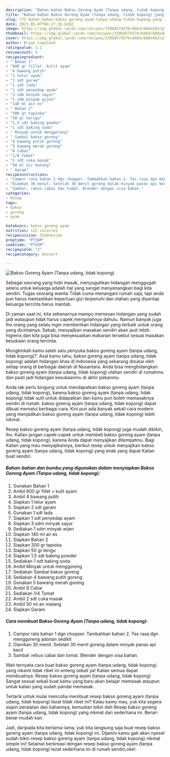 ```yaml
---
description: "Bahan-bahan Bakso Goreng Ayam (Tanpa udang, tidak kopong) yang lezat Untuk Jualan"
title: "Bahan-bahan Bakso Goreng Ayam (Tanpa udang, tidak kopong) yang lezat Untuk Jualan"
slug: 772-bahan-bahan-bakso-goreng-ayam-tanpa-udang-tidak-kopong-yang-lezat-untuk-jualan
date: 2021-05-07T04:27:26.628Z
image: https://img-global.cpcdn.com/recipes/339b8574576c846d/680x482cq70/bakso-goreng-ayam-tanpa-udang-tidak-kopong-foto-resep-utama.jpg
thumbnail: https://img-global.cpcdn.com/recipes/339b8574576c846d/680x482cq70/bakso-goreng-ayam-tanpa-udang-tidak-kopong-foto-resep-utama.jpg
cover: https://img-global.cpcdn.com/recipes/339b8574576c846d/680x482cq70/bakso-goreng-ayam-tanpa-udang-tidak-kopong-foto-resep-utama.jpg
author: Bryan Copeland
ratingvalue: 3.1
reviewcount: 4
recipeingredient:
- " Bahan 1"
- "600 gr fillet  kulit ayam"
- "4 bawang putih"
- "1 telur ayam"
- "2 sdt garam"
- "1 sdt lada"
- "1 sdt penyedap ayam"
- "3 sdm minyak sayur"
- "1 sdm minyak wijen"
- "140 ml air es"
- " Bahan 2"
- "300 gr tapioka"
- "50 gr terigu"
- "1,5 sdt baking powder"
- "1 sdt baking soda"
- " Minyak untuk menggoreng"
- " Sambal bakso goreng"
- "4 bawang putih goreng"
- "5 bawang merah goreng"
- "8 Cabai"
- "1/4 Tomat"
- "2 sdt cuka masak"
- "50 ml air matang"
- " Garam"
recipeinstructions:
- "Campur rata bahan 1 dgn chopper. Tambahkan bahan 2. Tes rasa dgn menggoreng adonan sedikit"
- "Diamkan 30 menit. Setelah 30 menit goreng dalam minyak panas api kecil"
- "Sambal: rebus cabai dan tomat. Blender dengan sisa bahan."
categories:
- Resep
tags:
- bakso
- goreng
- ayam

katakunci: bakso goreng ayam 
nutrition: 122 calories
recipecuisine: Indonesian
preptime: "PT36M"
cooktime: "PT45M"
recipeyield: "2"
recipecategory: Dessert

---
```



![Bakso Goreng Ayam (Tanpa udang, tidak kopong)](https://img-global.cpcdn.com/recipes/339b8574576c846d/680x482cq70/bakso-goreng-ayam-tanpa-udang-tidak-kopong-foto-resep-utama.jpg)

Sebagai seorang yang hobi masak, menyuguhkan hidangan menggugah selera untuk keluarga adalah hal yang sangat menyenangkan bagi kita sendiri. Tugas seorang  wanita Tidak cuma menangani rumah saja, tapi anda pun harus memastikan keperluan gizi terpenuhi dan olahan yang disantap keluarga tercinta harus mantab.

Di zaman  saat ini, kita sebenarnya mampu memesan hidangan yang sudah jadi walaupun tidak harus capek mengolahnya dahulu. Namun banyak juga lho orang yang selalu ingin memberikan hidangan yang terbaik untuk orang yang dicintainya. Sebab, menyajikan masakan sendiri akan jauh lebih higienis dan kita juga bisa menyesuaikan makanan tersebut sesuai masakan kesukaan orang tercinta. 



Mungkinkah kamu salah satu penyuka bakso goreng ayam (tanpa udang, tidak kopong)?. Asal kamu tahu, bakso goreng ayam (tanpa udang, tidak kopong) adalah hidangan khas di Indonesia yang sekarang disukai oleh setiap orang di berbagai daerah di Nusantara. Anda bisa menghidangkan bakso goreng ayam (tanpa udang, tidak kopong) olahan sendiri di rumahmu dan pasti jadi hidangan kesukaanmu di akhir pekanmu.

Anda tak perlu bingung untuk mendapatkan bakso goreng ayam (tanpa udang, tidak kopong), karena bakso goreng ayam (tanpa udang, tidak kopong) tidak sulit untuk didapatkan dan kamu pun boleh memasaknya sendiri di rumah. bakso goreng ayam (tanpa udang, tidak kopong) dapat dibuat memalui berbagai cara. Kini pun ada banyak sekali cara modern yang menjadikan bakso goreng ayam (tanpa udang, tidak kopong) lebih nikmat.

Resep bakso goreng ayam (tanpa udang, tidak kopong) juga mudah dibikin, lho. Kalian jangan capek-capek untuk membeli bakso goreng ayam (tanpa udang, tidak kopong), karena Anda dapat menyajikan ditempatmu. Bagi Kalian yang mau menyajikannya, berikut resep untuk menyajikan bakso goreng ayam (tanpa udang, tidak kopong) yang enak yang dapat Kalian buat sendiri.

<!--inarticleads1-->

##### Bahan-bahan dan bumbu yang digunakan dalam menyiapkan Bakso Goreng Ayam (Tanpa udang, tidak kopong):

1. Gunakan  Bahan 1
1. Ambil 600 gr fillet + kulit ayam
1. Ambil 4 bawang putih
1. Siapkan 1 telur ayam
1. Siapkan 2 sdt garam
1. Gunakan 1 sdt lada
1. Siapkan 1 sdt penyedap ayam
1. Siapkan 3 sdm minyak sayur
1. Sediakan 1 sdm minyak wijen
1. Siapkan 140 ml air es
1. Siapkan  Bahan 2
1. Siapkan 300 gr tapioka
1. Siapkan 50 gr terigu
1. Siapkan 1,5 sdt baking powder
1. Sediakan 1 sdt baking soda
1. Ambil  Minyak untuk menggoreng
1. Sediakan  Sambal bakso goreng
1. Sediakan 4 bawang putih goreng
1. Gunakan 5 bawang merah goreng
1. Ambil 8 Cabai
1. Sediakan 1/4 Tomat
1. Ambil 2 sdt cuka masak
1. Ambil 50 ml air matang
1. Siapkan  Garam




<!--inarticleads2-->

##### Cara membuat Bakso Goreng Ayam (Tanpa udang, tidak kopong):

1. Campur rata bahan 1 dgn chopper. Tambahkan bahan 2. Tes rasa dgn menggoreng adonan sedikit
1. Diamkan 30 menit. Setelah 30 menit goreng dalam minyak panas api kecil
1. Sambal: rebus cabai dan tomat. Blender dengan sisa bahan.




Wah ternyata cara buat bakso goreng ayam (tanpa udang, tidak kopong) yang nikamt tidak ribet ini enteng sekali ya! Kalian semua dapat membuatnya. Resep bakso goreng ayam (tanpa udang, tidak kopong) Sangat sesuai sekali buat kamu yang baru akan belajar memasak ataupun untuk kalian yang sudah pandai memasak.

Tertarik untuk mulai mencoba membuat resep bakso goreng ayam (tanpa udang, tidak kopong) lezat tidak ribet ini? Kalau kamu mau, yuk kita segera siapin peralatan dan bahannya, kemudian bikin deh Resep bakso goreng ayam (tanpa udang, tidak kopong) yang nikmat dan sederhana ini. Benar-benar mudah kan. 

Jadi, daripada kita berlama-lama, yuk kita langsung saja buat resep bakso goreng ayam (tanpa udang, tidak kopong) ini. Dijamin kamu gak akan nyesel sudah bikin resep bakso goreng ayam (tanpa udang, tidak kopong) nikmat simple ini! Selamat berkreasi dengan resep bakso goreng ayam (tanpa udang, tidak kopong) lezat sederhana ini di rumah sendiri,oke!.

